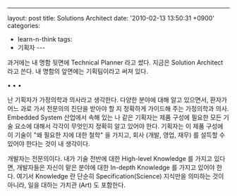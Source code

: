 ---
layout: post
title: Solutions Architect
date: '2010-02-13 13:50:31 +0900'
categories:
- learn-n-think
tags:
- 기획자
--- 

과거에는 내 명함 뒷면에 Technical Planner 라고 썼다. 지금은 Solution Architect 라고 쓴다. 내 명함의 앞면에는 기획팀이라고 써져 있다.

<div class="spacer">• • •</div>

난 기획자가 가정의학과 의사라고 생각한다. 다양한 분야에 대해 알고 있으면서, 환자가 어느 과로 가서 전문의의 진단을 받아야 할 지 정확하게 가이드해 주는 가정의학과 의사. Embedded System 산업에서 속해 있는 나 같은 기획자는 제품 구성에 필요한 모든 기술 요소에 대해서 각각이 무엇인지 정확히 알고 있어야 한다. 기획자는 이 제품 구성에 이 기술이 "왜 필요한 지에 대한 철학" 을 가지고, 회사 (개발, 영업, 재무) 를 설득할 수 있어야 한다는 것이 내 생각이다.

개발자는 전문의이다. 내가 기술 전반에 대한 High-level Knowledge 를 가지고 있다면, 개발자들은 자신이 맡은 분야에 대한 In-depth Knowledge 를 가지고 있어야 한다. 여기서 Knowledge 란 단순히 Specification(Science) 지식만을 의미하는 것이 아니라, 일을 대하는 가치관 (Art) 도 포함한다.
